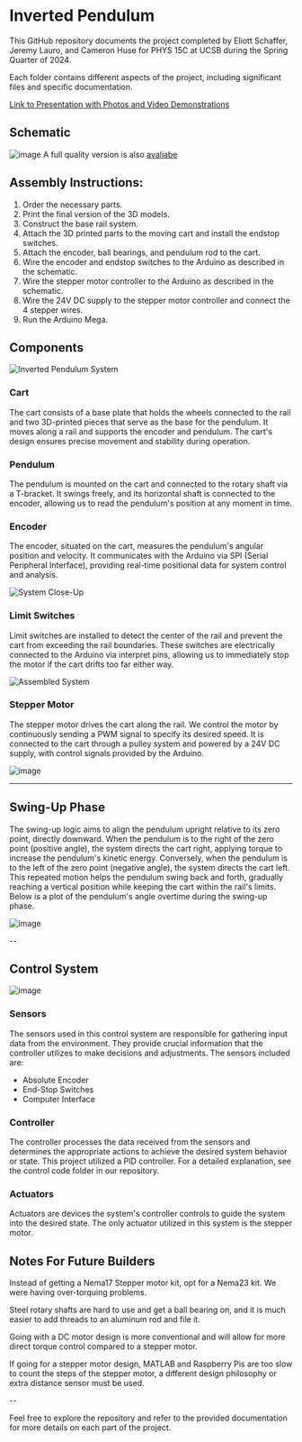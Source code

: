 # Inverted Pendulum

This GitHub repository documents the project completed by Eliott Schaffer, Jeremy Lauro, and Cameron Huse for PHYS 15C at UCSB during the Spring Quarter of 2024.

Each folder contains different aspects of the project, including significant files and specific documentation.

[Link to Presentation with Photos and Video Demonstrations](https://docs.google.com/presentation/d/1EEgrXbiuC8zDKRkNd1JOHVO5JtM1_9yI2Myhj0fMQJY/edit?usp=sharing)

## Schematic
![image](https://github.com/CamHuse/PHYS-15CL-Project/assets/92275246/bee15744-03b7-4abc-a4e2-6d9ec83b519f)
A full quality version is also [avaliabe](https://github.com/CamHuse/PHYS-15CL-Project/blob/d5d5c650847254214024270f439a0aa117e3549a/Control%20Code/IntervedPendulum_SCH.pdf)


## Assembly Instructions:

1. Order the necessary parts.
2. Print the final version of the 3D models.
3. Construct the base rail system.
4. Attach the 3D printed parts to the moving cart and install the endstop switches.
5. Attach the encoder, ball bearings, and pendulum rod to the cart.
6. Wire the encoder and endstop switches to the Arduino as described in the schematic.
7. Wire the stepper motor controller to the Arduino as described in the schematic.
8. Wire the 24V DC supply to the stepper motor controller and connect the 4 stepper wires.
9. Run the Arduino Mega.

## Components

![Inverted Pendulum System](https://github.com/CamHuse/PHYS-15CL-Project/assets/92275246/1e16125e-8c55-4714-bb09-f05380a21956)

### Cart

The cart consists of a base plate that holds the wheels connected to the rail and two 3D-printed pieces that serve as the base for the pendulum. It moves along a rail and supports the encoder and pendulum. The cart's design ensures precise movement and stability during operation.

### Pendulum

The pendulum is mounted on the cart and connected to the rotary shaft via a T-bracket. It swings freely, and its horizontal shaft is connected to the encoder, allowing us to read the pendulum's position at any moment in time.

### Encoder

The encoder, situated on the cart, measures the pendulum's angular position and velocity. It communicates with the Arduino via SPI (Serial Peripheral Interface), providing real-time positional data for system control and analysis.

![System Close-Up](https://github.com/CamHuse/PHYS-15CL-Project/assets/92275246/9937ebd7-ea1f-4e75-8cee-4a59cdf297e4)

### Limit Switches

Limit switches are installed to detect the center of the rail and prevent the cart from exceeding the rail boundaries. These switches are electrically connected to the Arduino via interpret pins, allowing us to immediately stop the motor if the cart drifts too far either way.

![Assembled System](https://github.com/CamHuse/PHYS-15CL-Project/assets/92275246/99ed8eb7-9d0d-42f3-a88f-b60115288a73)


### Stepper Motor

The stepper motor drives the cart along the rail. We control the motor by continuously sending a PWM signal to specify its desired speed. It is connected to the cart through a pulley system and powered by a 24V DC supply, with control signals provided by the Arduino.

![image](https://github.com/CamHuse/PHYS-15CL-Project/assets/92275246/eb9cd1d7-4ab0-415f-b178-9a754a843965)


---

## Swing-Up Phase
The swing-up logic aims to align the pendulum upright relative to its zero point, directly downward. When the pendulum is to the right of the zero point (positive angle), the system directs the cart right, applying torque to increase the pendulum's kinetic energy. Conversely, when the pendulum is to the left of the zero point (negative angle), the system directs the cart left. This repeated motion helps the pendulum swing back and forth, gradually reaching a vertical position while keeping the cart within the rail's limits. Below is a plot of the pendulum's angle overtime during the swing-up phase.

![image](https://github.com/CamHuse/PHYS-15CL-Project/assets/92275246/bf2c2cec-e89e-4672-8078-217197c553b9)


--
## Control System

![image](https://github.com/CamHuse/PHYS-15CL-Project/assets/92275246/4d34027d-10ce-41b5-84c3-9f9a2c5c24f5)


### Sensors

The sensors used in this control system are responsible for gathering input data from the environment. They provide crucial information that the controller utilizes to make decisions and adjustments. The sensors included are:

- Absolute Encoder
- End-Stop Switches
- Computer Interface

### Controller

The controller processes the data received from the sensors and determines the appropriate actions to achieve the desired system behavior or state. This project utilized a PID controller. For a detailed explanation, see the control code folder in our repository.

### Actuators

Actuators are devices the system's controller controls to guide the system into the desired state. The only actuator utilized in this system is the stepper motor.


## Notes For Future Builders

Instead of getting a Nema17 Stepper motor kit, opt for a Nema23 kit. We were having over-torquing problems. 

Steel rotary shafts are hard to use and get a ball bearing on, and it is much easier to add threads to an aluminum rod and file it. 

Going with a DC motor design is more conventional and will allow for more direct torque control compared to a stepper motor.

If going for a stepper motor design, MATLAB and Raspberry Pis are too slow to count the steps of the stepper motor, a different design philosophy or extra distance sensor must be used.

--

Feel free to explore the repository and refer to the provided documentation for more details on each part of the project.
